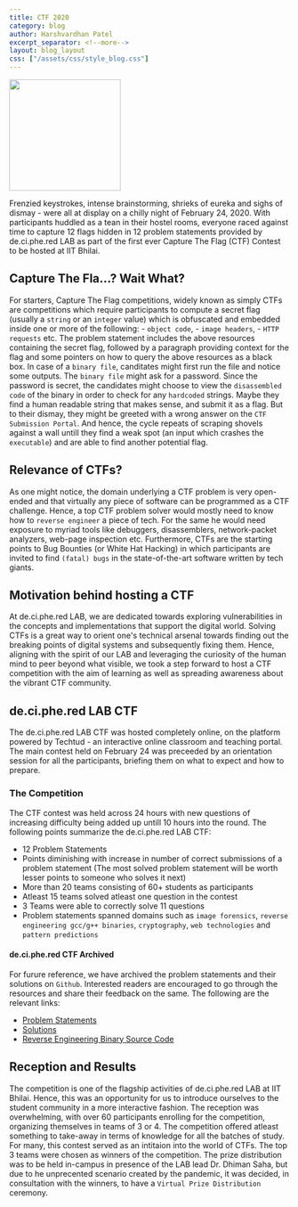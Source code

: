 ```yaml
---
title: CTF 2020
category: blog
author: Harshvardhan Patel
excerpt_separator: <!--more-->
layout: blog_layout
css: ["/assets/css/style_blog.css"]
---
```


<img src="http://de.ci.phe.red/assets/images/logo.jpg" width="200">

Frenzied keystrokes, intense brainstorming, shrieks of eureka and sighs of dismay - were all at display on a chilly night of February 24, 2020. With participants huddled as a tean in their hostel rooms,<!--more--> everyone raced against time to capture 12 flags hidden in 12 problem statements provided by de.ci.phe.red LAB as part of the first ever Capture The Flag (CTF) Contest to be hosted at IIT Bhilai.
## Capture The Fla...? Wait What?
For starters, Capture The Flag competitions, widely known as simply CTFs are competitions which require participants to compute a secret flag (usually a `string` or an `integer` value) which is obfuscated and embedded inside one or more of the following:
    - `object code`, 
    - `image headers`, 
    - `HTTP requests` etc. 
The problem statement includes the above resources containing the secret flag, followed by a paragraph providing context for the flag and some pointers on how to query the above resources as a black box. 
In case of a `binary file`, canditates might first run the file and notice some outputs. The `binary file` might ask for a password. Since the password is secret, the candidates might choose to view the `disassembled code` of the binary in order to check for any `hardcoded` strings. Maybe they find a human readable string that makes sense, and submit it as a flag. But to their dismay, they might be greeted with a wrong answer on the `CTF Submission Portal`. And hence, the cycle repeats of scraping shovels against a wall untill they find a weak spot (an input which crashes the `executable`) and are able to find another potential flag.

## Relevance of CTFs?
As one might notice, the domain underlying a CTF problem is very open-ended and that virtually any piece of software can be programmed as a CTF challenge. Hence, a top CTF problem solver would mostly need to know how to `reverse engineer` a piece of tech. For the same he would need exposure to myriad tools like debuggers, disassemblers, network-packet analyzers, web-page inspection etc. Furthermore, CTFs are the starting points to Bug Bounties (or White Hat Hacking) in which participants are invited to find `(fatal) bugs` in the state-of-the-art software written by tech giants. 

## Motivation behind hosting a CTF
At de.ci.phe.red LAB, we are dedicated towards exploring vulnerabilities in the concepts and implementations that support the digital world. Solving CTFs is a great way to orient one's technical arsenal towards finding out the breaking points of digital systems and subsequently fixing them. Hence, aligning with the spirit of our LAB and leveraging the curiosity of the human mind to peer beyond what visible, we took a step forward to host a CTF competition with the aim of learning as well as spreading awareness about the vibrant CTF community.

## de.ci.phe.red LAB CTF
The de.ci.phe.red LAB CTF was hosted completely online, on the platform powered by Techtud - an interactive online classroom and teaching portal. The main contest held on February 24 was preceeded by an orientation session for all the participants, briefing them on what to expect and how to prepare.
### The Competition
The CTF contest was held across 24 hours with new questions of increasing difficulty being added up untill 10 hours into the round. The following points summarize the de.ci.phe.red LAB CTF:
* 12 Problem Statements
* Points diminishing with increase in number of correct submissions of a problem statement (The most solved problem statement will be worth lesser points to someone who solves it next)
* More than 20 teams consisting of 60+ students as participants
* Atleast 15 teams solved atleast one question in the contest
* 3 Teams were able to correctly solve 11 questions
* Problem statements spanned domains such as `image forensics`, `reverse engineering gcc/g++ binaries`, `cryptography`, `web technologies` and `pattern predictions`

#### de.ci.phe.red CTF Archived
For furure reference, we have archived the problem statements and their solutions on `Github`. Interested readers are encouraged to go through the resources and share their feedback on the same. The following are the relevant links:
* [Problem Statements](https://github.com/de-ci-phe-red-LABS/ctf-1)
* [Solutions](https://github.com/de-ci-phe-red-LABS/ctf-1/tree/master/solutions)
* [Reverse Engineering Binary Source Code](https://github.com/de-ci-phe-red-LABS/ctf-1/tree/master/solutions)

## Reception and Results
The competition is one of the flagship activities of de.ci.phe.red LAB at IIT Bhilai. Hence, this was an opportunity for us to introduce ourselves to the student community in a more interactive fashion. The reception was overwhelming, with over 60 participants enrolling for the competition, organizing themselves in teams of 3 or 4. The competition offered atleast something to take-away in terms of knowledge for all the batches of study. For many, this contest served as an intitaion into the world of CTFs.
The top 3 teams were chosen as winners of the competition. The prize distribution was to be held in-campus in presence of the LAB lead Dr. Dhiman Saha, but due to he unprecented scenario created by the pandemic, it was decided, in consultation with the winners, to have a `Virtual Prize Distribution` ceremony.